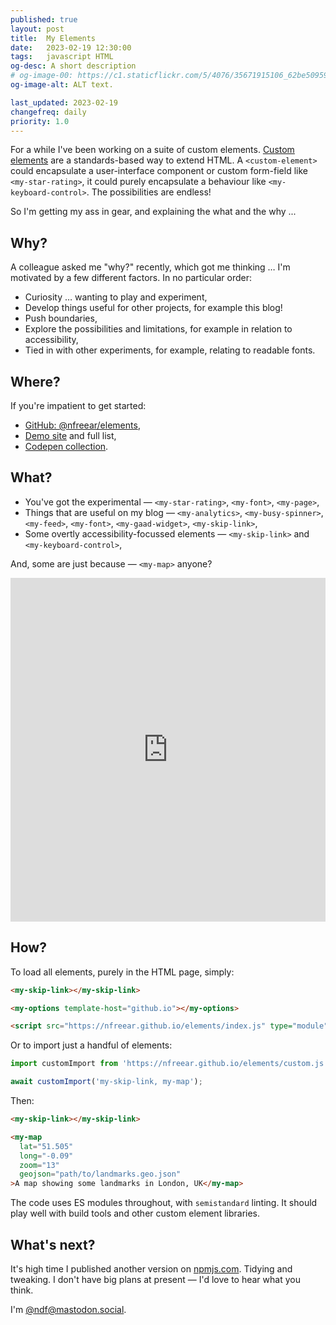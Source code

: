 ```yaml
---
published: true
layout: post
title:  My Elements
date:   2023-02-19 12:30:00
tags:   javascript HTML
og-desc: A short description
# og-image-00: https://c1.staticflickr.com/5/4076/35671915106_62be509598_z.jpg
og-image-alt: ALT text.

last_updated: 2023-02-19
changefreq: daily
priority: 1.0
---
```


For a while I've been working on a suite of custom elements. [Custom elements][] are a standards-based way to extend HTML. A `<custom-element>` could encapsulate a user-interface component or custom form-field like `<my-star-rating>`, it could purely encapsulate a behaviour like `<my-keyboard-control>`. The possibilities are endless!

So I'm getting my ass in gear, and explaining the what and the why ...

## Why?

A colleague asked me "why?" recently, which got me thinking … I'm motivated by a few different factors. In no particular order:

* Curiosity … wanting to play and experiment,
* Develop things useful for other projects, for example this blog!
* Push boundaries,
* Explore the possibilities and limitations, for example in relation to accessibility,
* Tied in with other experiments, for example, relating to readable fonts.

## Where?

If you're impatient to get started:

* [GitHub: @nfreear/elements][repo],
* [Demo site][] and full list,
* [Codepen collection][].

## What?

* You've got the experimental — `<my-star-rating>`, `<my-font>`, `<my-page>`,
* Things that are useful on my blog — `<my-analytics>`, `<my-busy-spinner>`, `<my-feed>`, `<my-font>`, `<my-gaad-widget>`, `<my-skip-link>`,
* Some overtly accessibility-focussed elements — `<my-skip-link>` and `<my-keyboard-control>`,

And, some are just because — `<my-map>` anyone?

<iframe height="550" style="width: 100%;" scrolling="no" title="my-map demo #2" src="https://codepen.io/nfreear/embed/jOpEXmv?default-tab=result" frameborder="no" loading="lazy" allowtransparency="true" allowfullscreen="true">
  See the Pen <a href="https://codepen.io/nfreear/pen/jOpEXmv">
  my-map demo #2</a>.
</iframe>

## How?

To load all elements, purely in the HTML page, simply:

```html
<my-skip-link></my-skip-link>

<my-options template-host="github.io"></my-options>

<script src="https://nfreear.github.io/elements/index.js" type="module"></script>
```

Or to import just a handful of elements:

```js
import customImport from 'https://nfreear.github.io/elements/custom.js';

await customImport('my-skip-link, my-map');
```

Then:
```html
<my-skip-link></my-skip-link>

<my-map
  lat="51.505"
  long="-0.09"
  zoom="13"
  geojson="path/to/landmarks.geo.json"
>A map showing some landmarks in London, UK</my-map>
```

The code uses ES modules throughout, with `semistandard` linting. It should play well with build tools and other custom element libraries.

## What's next?

It's high time I published another version on [npmjs.com][]. Tidying and tweaking. I don't have big plans at present — I'd love to hear what you think.

I'm [@ndf@mastodon.social][mast].


[custom elements]: https://web.dev/custom-elements-v1/
[demo site]: https://nfreear.github.io/elements/demo/
[codepen collection]: https://codepen.io/collection/mrpzOQ
[repo]: https://github.com/nfreear/elements.git
[npmjs.com]: https://www.npmjs.com/package/ndf-elements
[import]: https://github.com/nfreear/nfreear-blog/blob/master/js/main.js#L7
[mast]: https://mastodon.social/@ndf

